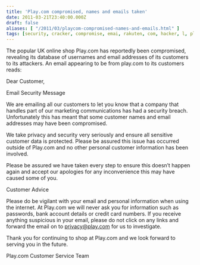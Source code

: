 ```yaml
---
title: 'Play.com compromised, names and emails taken'
date: 2011-03-21T23:40:00.000Z
draft: false
aliases: [ "/2011/03/playcom-compromised-names-and-emails.html" ]
tags: [security, cracker, compromise, emai, rakuten, com, hacker, l, play]
---
```


The popular UK online shop Play.com has reportedly been compromised, revealing its database of usernames and email addresses of its customers to its attackers. An email appearing to be from play.com to its customers reads:

  

Dear Customer,

  

Email Security Message

We are emailing all our customers to let you know that a company that handles part of our marketing communications has had a security breach. Unfortunately this has meant that some customer names and email addresses may have been compromised.

We take privacy and security very seriously and ensure all sensitive customer data is protected. Please be assured this issue has occurred outside of Play.com and no other personal customer information has been involved.

Please be assured we have taken every step to ensure this doesn’t happen again and accept our apologies for any inconvenience this may have caused some of you.

Customer Advice

Please do be vigilant with your email and personal information when using the internet. At Play.com we will never ask you for information such as passwords, bank account details or credit card numbers. If you receive anything suspicious in your email, please do not click on any links and forward the email on to privacy@play.com for us to investigate.

Thank you for continuing to shop at Play.com and we look forward to serving you in the future.

Play.com Customer Service Team